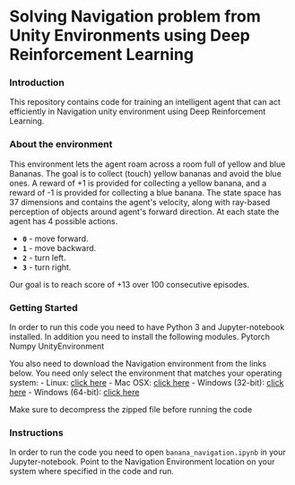 
# Solving Navigation problem from Unity Environments using Deep Reinforcement Learning

### Introduction

This repository contains code for training an intelligent agent that can act efficiently in Navigation unity environment using Deep Reinforcement Learning.

### About the environment

This environment lets the agent roam across a room full of yellow and blue Bananas. The goal is to collect (touch) yellow bananas and avoid the blue ones. A reward of +1 is provided for collecting a yellow banana, and a reward of -1 is provided for collecting a blue banana.
The state space has 37 dimensions and contains the agent's velocity, along with ray-based perception of objects around agent's forward direction. At each state the agent has 4 possible actions.
- **`0`** - move forward.
- **`1`** - move backward.
- **`2`** - turn left.
- **`3`** - turn right.

Our goal is to reach score of +13 over 100 consecutive episodes.

### Getting Started

In order to run this code you need to have Python 3 and Jupyter-notebook installed. In addition you need to install the following modules.
Pytorch
Numpy
UnityEnvironment

You also need to download the Navigation environment from the links below. You need only select the environment that matches your operating system:
    - Linux: [click here](https://s3-us-west-1.amazonaws.com/udacity-drlnd/P1/Banana/Banana_Linux.zip)
    - Mac OSX: [click here](https://s3-us-west-1.amazonaws.com/udacity-drlnd/P1/Banana/Banana.app.zip)
    - Windows (32-bit): [click here](https://s3-us-west-1.amazonaws.com/udacity-drlnd/P1/Banana/Banana_Windows_x86.zip)
    - Windows (64-bit): [click here](https://s3-us-west-1.amazonaws.com/udacity-drlnd/P1/Banana/Banana_Windows_x86_64.zip)
    
Make sure to decompress the zipped file before running the code

### Instructions

In order to run the code you need to open `banana_navigation.ipynb` in your Jupyter-notebook. Point to the Navigation Environment location on your system where specified in the code and run.
